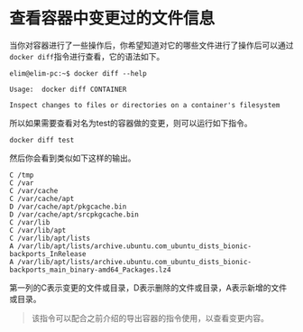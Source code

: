 # 查看容器中变更过的文件信息

当你对容器进行了一些操作后，你希望知道对它的哪些文件进行了操作后可以通过`docker diff`指令进行查看，它的语法如下。

```text
elim@elim-pc:~$ docker diff --help 

Usage:	docker diff CONTAINER

Inspect changes to files or directories on a container's filesystem
```

所以如果需要查看对名为test的容器做的变更，则可以运行如下指令。

```text
docker diff test
```

然后你会看到类似如下这样的输出。

```text
C /tmp
C /var
C /var/cache
C /var/cache/apt
D /var/cache/apt/pkgcache.bin
D /var/cache/apt/srcpkgcache.bin
C /var/lib
C /var/lib/apt
C /var/lib/apt/lists
A /var/lib/apt/lists/archive.ubuntu.com_ubuntu_dists_bionic-backports_InRelease
A /var/lib/apt/lists/archive.ubuntu.com_ubuntu_dists_bionic-backports_main_binary-amd64_Packages.lz4
```

第一列的C表示变更的文件或目录，D表示删除的文件或目录，A表示新增的文件或目录。

> 该指令可以配合之前介绍的导出容器的指令使用，以查看变更内容。